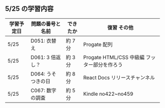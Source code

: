 ## 5/25 の学習内容

| 学習予定日 | 問題の番号と名前   | できたか | 復習 その他                                  |
| ---------- | ------------------ | -------- | -------------------------------------------- |
| 5/25       | D051: 衣替え       | 約 7 分  | Progate 配列                                 |
| 5/25       | D061: 3 倍返し？   | 約 3 分  | Progate HTML/CSS 中級編 フッター部分を作ろう |
| 5/25       | D064: うそつきの日 | 約 8 分  | React Docs リリースチャンネル                |
| 5/25       | C067: 数字の調査   | 約 5 分  | Kindle no422~no459                           |
